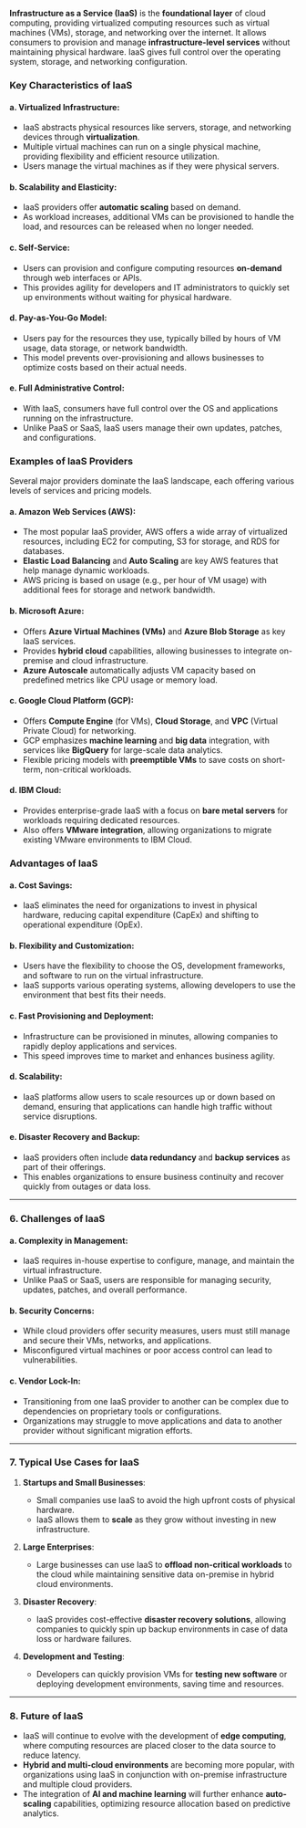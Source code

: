 **Infrastructure as a Service (IaaS)** is the **foundational layer** of cloud computing, providing virtualized computing resources such as virtual machines (VMs), storage, and networking over the internet. It allows consumers to provision and manage **infrastructure-level services** without maintaining physical hardware. IaaS gives full control over the operating system, storage, and networking configuration.
### Key Characteristics of IaaS
#### **a. Virtualized Infrastructure**:
   - IaaS abstracts physical resources like servers, storage, and networking devices through **virtualization**.
   - Multiple virtual machines can run on a single physical machine, providing flexibility and efficient resource utilization.
   - Users manage the virtual machines as if they were physical servers.
#### **b. Scalability and Elasticity**:
   - IaaS providers offer **automatic scaling** based on demand.
   - As workload increases, additional VMs can be provisioned to handle the load, and resources can be released when no longer needed.
#### **c. Self-Service**:
   - Users can provision and configure computing resources **on-demand** through web interfaces or APIs.
   - This provides agility for developers and IT administrators to quickly set up environments without waiting for physical hardware.
#### **d. Pay-as-You-Go Model**:
   - Users pay for the resources they use, typically billed by hours of VM usage, data storage, or network bandwidth.
   - This model prevents over-provisioning and allows businesses to optimize costs based on their actual needs.
#### **e. Full Administrative Control**:
   - With IaaS, consumers have full control over the OS and applications running on the infrastructure.
   - Unlike PaaS or SaaS, IaaS users manage their own updates, patches, and configurations.
### Examples of IaaS Providers
Several major providers dominate the IaaS landscape, each offering various levels of services and pricing models.
#### **a. Amazon Web Services (AWS)**:
   - The most popular IaaS provider, AWS offers a wide array of virtualized resources, including EC2 for computing, S3 for storage, and RDS for databases.
   - **Elastic Load Balancing** and **Auto Scaling** are key AWS features that help manage dynamic workloads.
   - AWS pricing is based on usage (e.g., per hour of VM usage) with additional fees for storage and network bandwidth.
#### **b. Microsoft Azure**:
   - Offers **Azure Virtual Machines (VMs)** and **Azure Blob Storage** as key IaaS services.
   - Provides **hybrid cloud** capabilities, allowing businesses to integrate on-premise and cloud infrastructure.
   - **Azure Autoscale** automatically adjusts VM capacity based on predefined metrics like CPU usage or memory load.
#### **c. Google Cloud Platform (GCP)**:
   - Offers **Compute Engine** (for VMs), **Cloud Storage**, and **VPC** (Virtual Private Cloud) for networking.
   - GCP emphasizes **machine learning** and **big data** integration, with services like **BigQuery** for large-scale data analytics.
   - Flexible pricing models with **preemptible VMs** to save costs on short-term, non-critical workloads.

#### **d. IBM Cloud**:
   - Provides enterprise-grade IaaS with a focus on **bare metal servers** for workloads requiring dedicated resources.
   - Also offers **VMware integration**, allowing organizations to migrate existing VMware environments to IBM Cloud.
### Advantages of IaaS

#### **a. Cost Savings**:
   - IaaS eliminates the need for organizations to invest in physical hardware, reducing capital expenditure (CapEx) and shifting to operational expenditure (OpEx).

#### **b. Flexibility and Customization**:
   - Users have the flexibility to choose the OS, development frameworks, and software to run on the virtual infrastructure.
   - IaaS supports various operating systems, allowing developers to use the environment that best fits their needs.

#### **c. Fast Provisioning and Deployment**:
   - Infrastructure can be provisioned in minutes, allowing companies to rapidly deploy applications and services.
   - This speed improves time to market and enhances business agility.

#### **d. Scalability**:
   - IaaS platforms allow users to scale resources up or down based on demand, ensuring that applications can handle high traffic without service disruptions.

#### **e. Disaster Recovery and Backup**:
   - IaaS providers often include **data redundancy** and **backup services** as part of their offerings.
   - This enables organizations to ensure business continuity and recover quickly from outages or data loss.

---

### **6. Challenges of IaaS**

#### **a. Complexity in Management**:
   - IaaS requires in-house expertise to configure, manage, and maintain the virtual infrastructure.
   - Unlike PaaS or SaaS, users are responsible for managing security, updates, patches, and overall performance.

#### **b. Security Concerns**:
   - While cloud providers offer security measures, users must still manage and secure their VMs, networks, and applications.
   - Misconfigured virtual machines or poor access control can lead to vulnerabilities.

#### **c. Vendor Lock-In**:
   - Transitioning from one IaaS provider to another can be complex due to dependencies on proprietary tools or configurations.
   - Organizations may struggle to move applications and data to another provider without significant migration efforts.

---

### **7. Typical Use Cases for IaaS**

1. **Startups and Small Businesses**:
   - Small companies use IaaS to avoid the high upfront costs of physical hardware.
   - IaaS allows them to **scale** as they grow without investing in new infrastructure.

2. **Large Enterprises**:
   - Large businesses can use IaaS to **offload non-critical workloads** to the cloud while maintaining sensitive data on-premise in hybrid cloud environments.

3. **Disaster Recovery**:
   - IaaS provides cost-effective **disaster recovery solutions**, allowing companies to quickly spin up backup environments in case of data loss or hardware failures.

4. **Development and Testing**:
   - Developers can quickly provision VMs for **testing new software** or deploying development environments, saving time and resources.

---

### **8. Future of IaaS**
- IaaS will continue to evolve with the development of **edge computing**, where computing resources are placed closer to the data source to reduce latency.
- **Hybrid and multi-cloud environments** are becoming more popular, with organizations using IaaS in conjunction with on-premise infrastructure and multiple cloud providers.
- The integration of **AI and machine learning** will further enhance **auto-scaling** capabilities, optimizing resource allocation based on predictive analytics.
